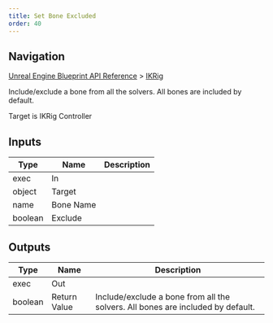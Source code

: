 ```yaml
---
title: Set Bone Excluded
order: 40
---
```

## Navigation

[Unreal Engine Blueprint API Reference](https://dev.epicgames.com/documentation/en-us/unreal-engine/BlueprintAPI) > [IKRig](https://dev.epicgames.com/documentation/en-us/unreal-engine/BlueprintAPI/IKRig)

Include/exclude a bone from all the solvers. All bones are included by default.

Target is IKRig Controller

## Inputs

| Type | Name | Description |
| --- | --- | --- |
| exec | In |  |
| object | Target |  |
| name | Bone Name |  |
| boolean | Exclude |  |

## Outputs

| Type | Name | Description |
| --- | --- | --- |
| exec | Out |  |
| boolean | Return Value | Include/exclude a bone from all the solvers. All bones are included by default. |
